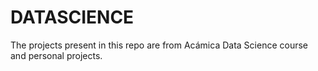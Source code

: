 # DATASCIENCE

The projects present in this repo are from Acámica Data Science course and personal projects. 
